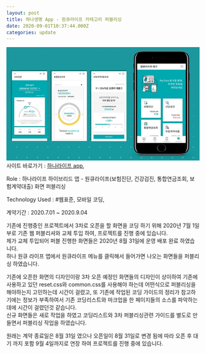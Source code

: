 ```yaml
---
layout: post
title: 하나생명 App - 원큐라이프 카테고리 퍼블리싱 
date: 2020-09-01T10:37:44.000Z
categories: update
---
```


<img src="/images/fulls/hanalife_oneQ.jpg" class="fit image"> 
사이트 바로가기 :   <a href="https://play.google.com/store/apps/details?id=kr.co.hanalife.hanalife" target="blank" class="go_link" >하나라이프 app</a>, 

Role : 하나라이프 하이브리드 앱 - 원큐라이프(보험진단, 건강검진, 통합연금조회, 보험계약대출) 화면 퍼블리싱 

Technology Used :  <span class="skil-text">#웹표준</span>, <span class="skil-text">모바일 코딩</span>,

계약기간 :  2020.7.01 ~ 2020.9.04 

기존에 진행중인 프로젝트에서 3차로 오픈을 할 화면을 코딩 하기 위해 2020년 7월 1일 부로 기존 웹 퍼블리셔와 교체 투입 하여, 프로젝트를 진행 중에 있습니다.  
제가 교체 투입되어 퍼블 진행한 화면들은 2020년 8월 31일에 운영 배포 완료 하였습니다.  
하나 원큐 라이프 앱에서 원큐라이프 메뉴를 클릭해서 들어가면 나오는 화면들을 퍼블리싱 하였습니다.

기존에 오픈한 화면의 디자인이랑 3차 오픈 예정인 화면들의 디자인이 상이하여 기존에 사용하고 있던 reset.css와 common.css를 사용해야 하는데
어떤식으로 퍼블리싱을 해야하는지 고민하는데 시간이 걸렸고, 또 기존에 작업된 코딩 가이드의 정리가 참고하기에는 정보가 부족하여서 기존 코딩리스트와 마크업을 한 페이지들의 소스를 파악하는데에 시간이 걸렸던것 같습니다.   
신규 화면들은 새로 작업을 하였고 코딩리스트와 3차 퍼블리싱관련 가이드를 별도로 만들면서 퍼블리싱 작업을 하였습니다.  

원래는 계약 종료일은 8월 31일 였으나 오픈일이 8월 31일로 변경 됨에 따라 오픈 후 대기 까지 포함 9월 4일까지로 연장 하여 프로젝트를 진행 중에 있습니다.



